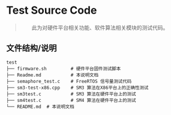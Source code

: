 # Test Source Code

> &emsp;&emsp;此为对硬件平台相关功能、软件算法相关模块的测试代码。

## 文件结构/说明

```
test
├── firmware.sh			# 硬件平台固件测试脚本
├── Readme.md			# 本说明文档
├── semaphore_test.c	# FreeRTOS 信号量测试代码
├── sm3-test-x86.cpp	# SM3 算法在X86平台上的正确性测试
├── sm3test.c			# SM3 算法在硬件平台上的测试
├── sm4test.c			# SM4 算法在硬件平台上的测试
└── README.md  # 本说明文档
```

